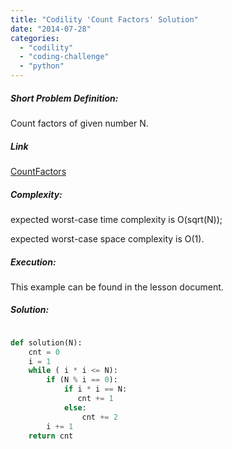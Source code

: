 ```yaml
---
title: "Codility 'Count Factors' Solution"
date: "2014-07-28"
categories: 
  - "codility"
  - "coding-challenge"
  - "python"
---
```


##### Short Problem Definition:

Count factors of given number N.

##### Link

[CountFactors](https://codility.com/demo/take-sample-test/count_factors)

##### Complexity:

expected worst-case time complexity is O(sqrt(N));

expected worst-case space complexity is O(1).

##### Execution:

This example can be found in the lesson document.

##### Solution:

```python

def solution(N):
    cnt = 0
    i = 1
    while ( i * i <= N):
        if (N % i == 0):
            if i * i == N:
               cnt += 1
            else:
                cnt += 2
        i += 1
    return cnt
```
